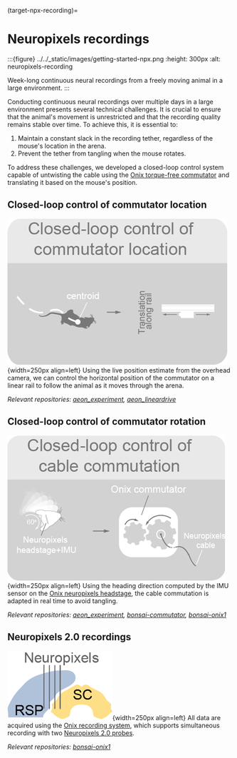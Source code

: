 (target-npx-recording)=
# Neuropixels recordings

:::{figure} ../../_static/images/getting-started-npx.png
:height: 300px
:alt: neuropixels-recording

Week-long continuous neural recordings from a freely moving animal in a large environment.
:::

Conducting continuous neural recordings over multiple days in a large environment presents several technical challenges. 
It is crucial to ensure that the animal's movement is unrestricted and that the recording quality remains stable over time. To achieve this, it is essential to:

1. Maintain a constant slack in the recording tether, regardless of the mouse's location in the arena.
2. Prevent the tether from tangling when the mouse rotates.

To address these challenges, we developed a closed-loop control system capable of untwisting the cable using the [Onix torque-free commutator](https://open-ephys.org/commutator-info) and translating it based on the mouse's position.

## Closed-loop control of commutator location
![commutator-location-control](../../_static/images/npx-commutator-location.png){width=250px align=left}
Using the live position estimate from the overhead camera, we can control the horizontal position of the commutator on a linear rail to follow the animal as it moves through the arena. 

*Relevant repositories: [aeon_experiment](aeon-experiments-github:), [aeon_lineardrive](aeon-lineardrive-github:)*

## Closed-loop control of commutator rotation
![commutator-rotation-control](../../_static/images/npx-commutator-rotation.png){width=250px align=left}
Using the heading direction computed by the IMU sensor on the [Onix neuropixels headstage](https://open-ephys.github.io/onix-docs/Hardware%20Guide/Headstages/headstage-neuropix-2e-beta.html), the cable commutation is adapted in real time to avoid tangling.

*Relevant repositories: [aeon_experiment](aeon-experiments-github:), [bonsai-commutator](https://github.com/open-ephys/bonsai-commutator), [bonsai-onix1](https://github.com/open-ephys/onix-bonsai-onix1)*

## Neuropixels 2.0 recordings
![npx-20-recordings](../../_static/images/npx-recording-sites.png){width=250px align=left}
All data are acquired using the [Onix recording system](https://open-ephys.github.io/onix-docs/index.html), which supports simultaneous recording with two [Neuropixels 2.0 probes](https://www.neuropixels.org/probe2-0). 

*Relevant repositories: [bonsai-onix1](https://github.com/open-ephys/onix-bonsai-onix1)*
